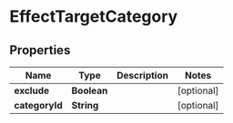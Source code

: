 

# EffectTargetCategory


## Properties

| Name | Type | Description | Notes |
|------------ | ------------- | ------------- | -------------|
|**exclude** | **Boolean** |  |  [optional] |
|**categoryId** | **String** |  |  [optional] |



